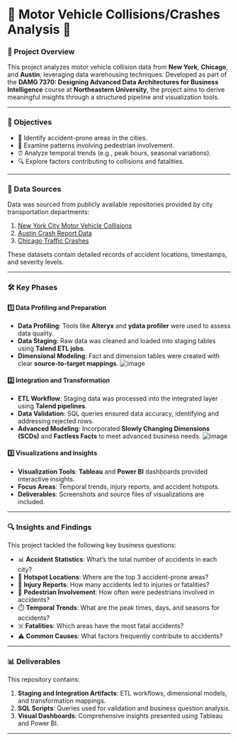 # 🚗 Motor Vehicle Collisions/Crashes Analysis 🚦

### 📄 Project Overview
This project analyzes motor vehicle collision data from **New York**, **Chicago**, and **Austin**, leveraging data warehousing techniques. Developed as part of the **DAMG 7370: Designing Advanced Data Architectures for Business Intelligence** course at **Northeastern University**, the project aims to derive meaningful insights through a structured pipeline and visualization tools.

---

### 🎯 Objectives
- 🚩 Identify accident-prone areas in the cities.
- 👣 Examine patterns involving pedestrian involvement.
- ⏰ Analyze temporal trends (e.g., peak hours, seasonal variations).
- 🔍 Explore factors contributing to collisions and fatalities.

---

### 📂 Data Sources
Data was sourced from publicly available repositories provided by city transportation departments:
1. [New York City Motor Vehicle Collisions](https://data.cityofnewyork.us/)
2. [Austin Crash Report Data](https://data.austintexas.gov/)
3. [Chicago Traffic Crashes](https://data.cityofchicago.org/)

These datasets contain detailed records of accident locations, timestamps, and severity levels.

---

### 🛠️ Key Phases

#### 1️⃣ Data Profiling and Preparation
- **Data Profiling**: Tools like **Alteryx** and **ydata profiler** were used to assess data quality.
- **Data Staging**: Raw data was cleaned and loaded into staging tables using **Talend ETL jobs**.
- **Dimensional Modeling**: Fact and dimension tables were created with clear **source-to-target mappings**.
![image](https://github.com/user-attachments/assets/e6b6b445-7e8a-4767-aaff-4946c56a7dcd)

#### 2️⃣ Integration and Transformation
- **ETL Workflow**: Staging data was processed into the integrated layer using **Talend pipelines**.
- **Data Validation**: SQL queries ensured data accuracy, identifying and addressing rejected rows.
- **Advanced Modeling**: Incorporated **Slowly Changing Dimensions (SCDs)** and **Factless Facts** to meet advanced business needs.
![image](https://github.com/user-attachments/assets/45852aa6-bbb5-4c47-9792-053ff6d2974e)

#### 3️⃣ Visualizations and Insights
- **Visualization Tools**: **Tableau** and **Power BI** dashboards provided interactive insights.
- **Focus Areas**: Temporal trends, injury reports, and accident hotspots.
- **Deliverables**: Screenshots and source files of visualizations are included.

---

### 🔍 Insights and Findings
This project tackled the following key business questions:
- 📊 **Accident Statistics**: What’s the total number of accidents in each city?
- 📍 **Hotspot Locations**: Where are the top 3 accident-prone areas?
- 🛑 **Injury Reports**: How many accidents led to injuries or fatalities?
- 🚶 **Pedestrian Involvement**: How often were pedestrians involved in accidents?
- ⏱️ **Temporal Trends**: What are the peak times, days, and seasons for accidents?
- ☠️ **Fatalities**: Which areas have the most fatal accidents?
- ⚠️ **Common Causes**: What factors frequently contribute to accidents?

---

### 📊 Deliverables
This repository contains:
1. **Staging and Integration Artifacts**: ETL workflows, dimensional models, and transformation mappings.
2. **SQL Scripts**: Queries used for validation and business question analysis.
3. **Visual Dashboards**: Comprehensive insights presented using Tableau and Power BI.

---

